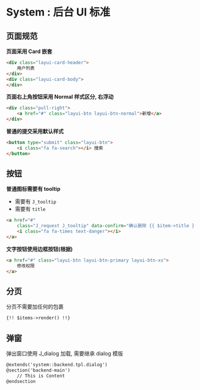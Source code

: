 # System : 后台 UI 标准

## 页面规范

**页面采用 Card 嵌套**

```html
<div class="layui-card-header">
    用户列表
</div>
<div class="layui-card-body">
</div>
```

**页面右上角按钮采用 Normal 样式区分, 右浮动**

```html
<div class="pull-right">
    <a href="#" class="layui-btn layui-btn-normal">新增</a>
</div>
```

**普通的提交采用默认样式**

```html
<button type="submit" class="layui-btn">
    <i class="fa fa-search"></i> 搜索
</button>
```

## 按钮

**普通图标需要有 tooltip**

-   需要有 `J_tooltip`
-   需要有 `title`

```html
<a href="#"
    class="J_request J_tooltip" data-confirm="确认删除 {{ $item->title }} ?" title="删除">
    <i class="fa fa-times text-danger"></i>
</a>
```

**文字按钮使用边框按钮(根据)**

```html
<a href="#" class="layui-btn layui-btn-primary layui-btn-xs">
    修改权限
</a>
```

## 分页

分页不需要加任何的包裹

```html
{!! $items->render() !!}
```

## 弹窗

弹出窗口使用 J\_dialog 加载, 需要继承 dialog 模版

```html
@extends('system::backend.tpl.dialog')
@section('backend-main')
    // This is Content
@endsection
```

